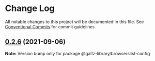 # Change Log

All notable changes to this project will be documented in this file.
See [Conventional Commits](https://conventionalcommits.org) for commit guidelines.

## [0.2.6](https://github.com/YogaPan/f2e-library/compare/@galtz-library/browserslist-config@0.2.4...@galtz-library/browserslist-config@0.2.6) (2021-09-06)

**Note:** Version bump only for package @galtz-library/browserslist-config
